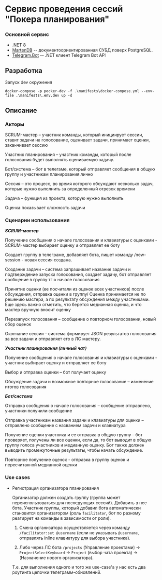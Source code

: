 # Сервис проведения сессий "Покера планирования" 

### Основной сервис

* .NET 8
* [MartenDB](https://martendb.io/documents/) -- документоориентированная СУБД поверх PostgreSQL.
* [Telegram.Bot](https://telegrambots.github.io/book/) -- .NET клиент Telegram Bot API

## Разработка

Запуск dev окружения

```shell
docker-compose -p pocker-dev -f .\manifests\docker-compose.yml --env-file .\manifests\.env.dev up -d
```

## Описание 

### Акторы

SCRUM-мастер – участник команды, который инициирует сессии, ставит задачи на голосование, оценивает задачи, принимает оценки, заканчивает сессию

Участник планирования – участник команды, который после голосования будет выполнять оцениваемую задачу.

Бот/система – бот в телегаме, который отправляет сообщения в общую группу и участникам планирования лично

Сессия – это процесс, во время которого обсуждают несколько задач, которые нужно выполнить за определенный отрезок времени

Задача – функция из проекта, которую нужно выполнить

Оценка показывает сложность задачи

### Сценарии использования

**_SCRUM-мастер_**

Получение сообщения о начале голосования и клавиатуры с оценками - SCRUM-мастер выбирает оценку и отправляет ее боту

Создает группу в телеграме, добавляет бота, пишет команду /new-session - новая сессия создана.

Создание задачи – система запрашивает название задачи и подтверждение запуска голосования, создает задачу, бот отправляет сообщение в группу тг о начале голосования

Принятие оценки (ее посчитали из оценок всех участников) после обсуждения, отправка оценки в группу/ Оценка принимается не по решению мастера, а по результату обсуждения между участниками. Еще здесь важно отметить, что берется медианная оценка, и что мастер вручную вносит оценку

Перезапуск голосования – сообщение о повторном голосовании, новый сбор оценок

Окончание сессии – система формирует JSON результатов голосования за все задачи и отправляет его в ЛС мастеру.

**_Участник планирования (личный чат)_**

Получение сообщения о начале голосования и клавиатуры с оценками - участник выбирает оценку и отправляет ее боту

Выбор и отправка оценки – бот получает оценку

Обсуждение задачи и возможное повторное голосование – изменение итогов голосования

**_Бот/система_**

Отправка сообщения о начале голосования – сообщение отправлено, участники получили сообщение

Отправка участникам названия задачи и клавиатуры для оценки – отправлено сообщение с названием задачи и клавиатура

Получение оценки участника и ее отправка в общую группу – бот проверяет, получены ли все оценки, если да, то бот выводит в общую группу голоса участников и медианную оценку. Бот также должен выводить промежуточные результаты, чтобы начать обсуждение.

Повторное получение оценок - отправка в группу оценок и пересчитанной медианной оценки

### Use cases

* Регистрация организатора планирования

    Организатор должен создать группу (группа может переиспользоваться для последующих сессий). Добавить в нее бота. Участник группы, который добавил бота автоматически становится организатором (роль `facilitator`, бот по разному реагирует на команды в зависимости от роли).

    1. Смена организатора осуществляется через команду `/facilitator:set @username` (если не указывать `@username`, отправлять inline клавиатуру для выбора участника).

    2. Либо через ЛС бота `/projects` (Управление проектами) -> `ProjectSelectKeyboard` -> `Project` (выбор чата проекта) -> (Назначение нового организатора).
   
    Т.е. для выполнения одного и того же use-case'а у нас есть два роутинга цепочки телеграмм-обновлений.